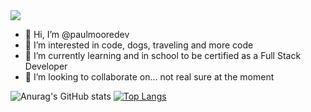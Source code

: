 <img src="https://i.pinimg.com/originals/c8/26/2c/c8262c1c2fd50264f174b92203a2d18b.jpg">
  
- 👋 Hi, I’m @paulmooredev
- 👀 I’m interested in code, dogs, traveling and more code
- 🌱 I’m currently learning and in school to be certified as a Full Stack Developer
- 💞️ I’m looking to collaborate on... not real sure at the moment

![Anurag's GitHub stats](https://github-readme-stats.vercel.app/api?username=paulmooredev&show_icons=true&theme=onedark)
[![Top Langs](https://github-readme-stats.vercel.app/api/top-langs/?username=paulmooredev&layout=compact)](https://github.com/paulmooredev/github-readme-stats)


<div>
  
  <d/>



<!---
paulmooredev/paulmooredev is a ✨ special ✨ repository because its `README.md` (this file) appears on your GitHub profile.
You can click the Preview link to take a look at your changes.
--->
